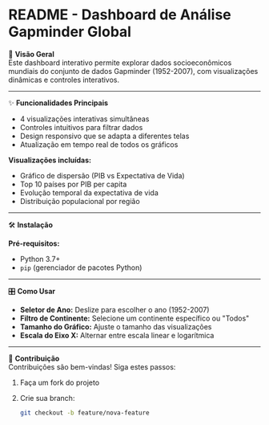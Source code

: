 # README - Dashboard de Análise Gapminder Global

📌 **Visão Geral**  
Este dashboard interativo permite explorar dados socioeconômicos mundiais do conjunto de dados Gapminder (1952-2007), com visualizações dinâmicas e controles interativos.

---

✨ **Funcionalidades Principais**

- 4 visualizações interativas simultâneas  
- Controles intuitivos para filtrar dados  
- Design responsivo que se adapta a diferentes telas  
- Atualização em tempo real de todos os gráficos  

**Visualizações incluídas:**

- Gráfico de dispersão (PIB vs Expectativa de Vida)  
- Top 10 países por PIB per capita  
- Evolução temporal da expectativa de vida  
- Distribuição populacional por região  

---

🛠️ **Instalação**

**Pré-requisitos:**

- Python 3.7+  
- `pip` (gerenciador de pacotes Python)  

---

🎛️ **Como Usar**

- **Seletor de Ano:** Deslize para escolher o ano (1952-2007)  
- **Filtro de Continente:** Selecione um continente específico ou "Todos"  
- **Tamanho do Gráfico:** Ajuste o tamanho das visualizações  
- **Escala do Eixo X:** Alternar entre escala linear e logarítmica  

---

👥 **Contribuição**  
Contribuições são bem-vindas! Siga estes passos:

1. Faça um fork do projeto  
2. Crie sua branch:  

   ```bash
   git checkout -b feature/nova-feature
